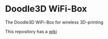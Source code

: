 # Doodle3D WiFi-Box
The Doodle3D WiFi-Box for wireless 3D-printing

This repository has a [wiki](https://github.com/Doodle3D/WiFi-Box/wiki)

